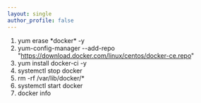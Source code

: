 ```yaml
---
layout: single
author_profile: false
---
```


1. yum erase \*docker\* -y
1. yum-config-manager --add-repo "https://download.docker.com/linux/centos/docker-ce.repo"
1. yum install docker-ci -y
1. systemctl stop docker
1. rm -rf /var/lib/docker/*
1. systemctl start docker
1. docker info
